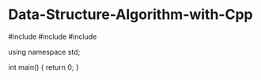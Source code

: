 # Data-Structure-Algorithm-with-Cpp

#include <iostream>
#include <vector>
#include <algorithm>

using namespace std;

int main()
{
    return 0;
}       